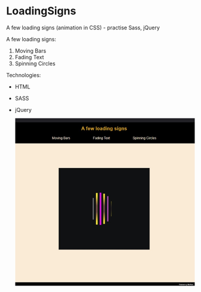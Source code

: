 # LoadingSigns

A few loading signs (animation in CSS) - practise Sass, jQuery

A few loading signs:

1. Moving Bars
2. Fading Text
3. Spinning Circles

Technologies:

- HTML
- SASS
- jQuery

  ![ScreenShot](image.jpg)
